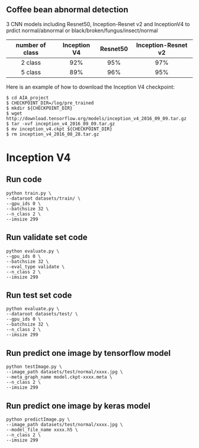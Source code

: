 ## Coffee bean abnormal detection
   3 CNN models including Resnet50, Inception-Resnet v2 
   and InceptionV4 to prdict normal/abnormal or black/broken/fungus/insect/normal


| number of class   |  Inception V4     | Resnet50   | Inception-Resnet v2   |
| :---------------: | :---------------: | :--------: | :-------------------: |
|     2 class       |         92%       |   95%      |        97%            |
|     5 class       |         89%       |   96%      |        95%            |


Here is an example of how to download the Inception V4 checkpoint:

```
$ cd AIA_project
$ CHECKPOINT_DIR=/log/pre_trained
$ mkdir ${CHECKPOINT_DIR}
$ wget http://download.tensorflow.org/models/inception_v4_2016_09_09.tar.gz
$ tar -xvf inception_v4_2016_09_09.tar.gz
$ mv inception_v4.ckpt ${CHECKPOINT_DIR}
$ rm inception_v4_2016_08_28.tar.gz
```

# Inception V4 
## Run code
    python train.py \
    --dataroot datasets/train/ \
    --gpu_ids 0 \
    --batchsize 32 \
    --n_class 2 \
    --imsize 299

## Run validate set code
    python evaluate.py \
    --gpu_ids 0 \
    --batchsize 32 \
    --eval_type validate \
    --n_class 2 \
    --imsize 299

## Run test set code
    python evaluate.py \
    --dataroot datasets/test/ \
    --gpu_ids 0 \
    --batchsize 32 \
    --n_class 2 \
    --imsize 299
    
## Run predict one image by tensorflow model
    python testImage.py \
    --image_path datasets/test/normal/xxxx.jpg \
    --meta_graph_name model.ckpt-xxxx.meta \
    --n_class 2 \
    --imsize 299 
      
## Run predict one image by keras model
    python predictImage.py \
    --image_path datasets/test/normal/xxxx.jpg \
    --model_file_name xxxx.h5 \
    --n_class 2 \
    --imsize 299      
      
